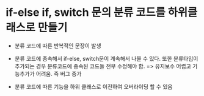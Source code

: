 # if-else if, switch 문의 분류 코드를 하위클래스로 만들기

- 분류 코드에 따른 반복적인 문장이 발생

* 분류 코드에 종속해서 if-else, switch문이 계속해서 나올 수 있다. 또한 분류타입이 추가되는 경우
  분류코드에 종속된 코드들 전부 수정해야 함. => 유지보수 어렵고 기능추가가 어려움. 즉 버그 증가

- 분류 코드에 따른 기능을 하위 클래스로 이전하여 오버라이딩 할 수 있음
